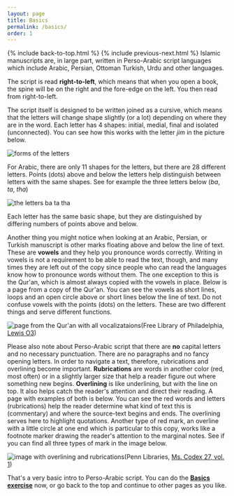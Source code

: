 ```yaml
---
layout: page
title: Basics
permalink: /basics/
order: 1
---
```

{% include back-to-top.html %}
{% include previous-next.html %}
Islamic manuscripts are, in large part, written in Perso-Arabic script languages which include Arabic, Persian, Ottoman Turkish, Urdu and other languages.

The script is read **right-to-left**, which means that when you open a book, the spine will be on the right and the fore-edge on the left. You then read from right-to-left.

The script itself is designed to be written joined as a cursive, which means that the letters will change shape slightly (or a lot) depending on where they are in the word. Each letter has 4 shapes: initial, medial, final and isolated (unconnected). You can see how this works with the letter *jim* in the picture below.

![forms of the letters](/islamicmss/assets/forms.jpg)

For Arabic, there are only 11 shapes for the letters, but there are 28 different letters. Points (dots) above and below the letters help distinguish between letters with the same shapes. See for example the three letters below (*ba*, *ta*, *tha*)

![the letters ba ta tha](/islamicmss/assets/letters.jpg)

Each letter has the same basic shape, but they are distinguished by differing numbers of points above and below.

Another thing you might notice when looking at an Arabic, Persian, or Turkish manuscript is other marks floating above and below the line of text. These are **vowels** and they help you pronounce words correctly. Writing in vowels is not a requirement to be able to read the text, though, and many times they are left out of the copy since people who can read the languages know how to pronounce words without them. The one exception to this is the Qur'an, which is almost always copied with the vowels in place. Below is a page from a copy of the Qur'an. You can see the vowels as short lines, loops and an open circle above or short lines below the line of text. Do not confuse vowels with the points (dots) on the letters. These are two different things and serve different functions.

![page from the Qur'an with all vocalizataions](http://openn.library.upenn.edu/Data/0023/lewis_o_003/data/web/7049_0008_web.jpg)(Free Library of Philadelphia, [Lewis O3](http://openn.library.upenn.edu/Data/0023/html/lewis_o_003.html))

Please also note about Perso-Arabic script that there are **no** capital letters and no necessary punctuation. There are no paragraphs and no fancy opening letters. In order to navigate a text, therefore, rubrications and overlining become important. **Rubrications** are words in another color (red, most often) or in a slightly larger size that help a reader figure out where something new begins. **Overlining** is like underlining, but with the line on top. It also helps catch the reader's attention and direct their reading. A page with examples of both is below. You can see the red words and letters (rubrications) help the reader determine what kind of text this is (commentary) and where the source-text begins and ends. The overlining serves here to highlight quotations. Another type of red mark, an overline with a little circle at one end which is particular to this copy, works like a footnote marker drawing the reader's attention to the marginal notes. See if you can find all three types of mark in the image below.

![image with overlining and rubrications](http://openn.library.upenn.edu/Data/0002/mscodex27_v1/data/web/9397_0005_web.jpg)(Penn Libraries, [Ms. Codex 27, vol. 1](http://openn.library.upenn.edu/Data/0002/html/mscodex27_v1.html))

That's a very basic intro to Perso-Arabic script. You can do the [**Basics exercise**](https://forms.gle/M66q8gTwXBcuRMtS9) now, or go back to the top and continue to other pages as you like.
